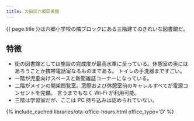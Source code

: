 ```yaml
---
title: 大田区六郷図書館
---
```


{{ page.title }}は六郷小学校の隣ブロックにある三階建てのきれいな図書館だ。

## 特徴

* 街の図書館としては施設の完成度が最高水準に至っている。休憩室の奥にはあろうことか携帯電話室なるものまである。
  トイレの手洗器まですごい。
* 一階が児童向けスペースと新聞雑誌コーナーになっている。
* 二階がメインの開架閲覧室。窓際および休憩室前のキャレルすべてが電源コンセントを完備。
  言うまでもなく Wi-Fi が利用可能。
* 三階は学習室だが、ここは PC 持ち込みは認められていない。

{% include_cached libraries/ota-office-hours.html office_type='D' %}
